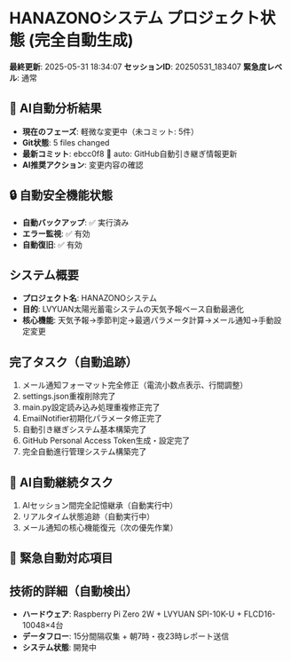 # HANAZONOシステム プロジェクト状態 (完全自動生成)

**最終更新**: 2025-05-31 18:34:07
**セッションID**: 20250531_183407
**緊急度レベル**: 通常

## 🤖 AI自動分析結果
- **現在のフェーズ**: 軽微な変更中（未コミット: 5件）
- **Git状態**: 5 files changed
- **最新コミット**: ebcc0f8 🤖 auto: GitHub自動引き継ぎ情報更新
- **AI推奨アクション**: 変更内容の確認

## 🔒 自動安全機能状態
- **自動バックアップ**: ✅ 実行済み
- **エラー監視**: ✅ 有効
- **自動復旧**: ✅ 有効

## システム概要
- **プロジェクト名**: HANAZONOシステム
- **目的**: LVYUAN太陽光蓄電システムの天気予報ベース自動最適化
- **核心機能**: 天気予報→季節判定→最適パラメータ計算→メール通知→手動設定変更

## 完了タスク（自動追跡）
1. メール通知フォーマット完全修正（電流小数点表示、行間調整）
2. settings.json重複削除完了
3. main.py設定読み込み処理重複修正完了
4. EmailNotifier初期化パラメータ修正完了
5. 自動引き継ぎシステム基本構築完了
6. GitHub Personal Access Token生成・設定完了
7. 完全自動進行管理システム構築完了

## 🎯 AI自動継続タスク
1. AIセッション間完全記憶継承（自動実行中）
2. リアルタイム状態追跡（自動実行中）
3. メール通知の核心機能復元（次の優先作業）

## 🚨 緊急自動対応項目


## 技術的詳細（自動検出）
- **ハードウェア**: Raspberry Pi Zero 2W + LVYUAN SPI-10K-U + FLCD16-10048×4台
- **データフロー**: 15分間隔収集 + 朝7時・夜23時レポート送信
- **システム状態**: 開発中
